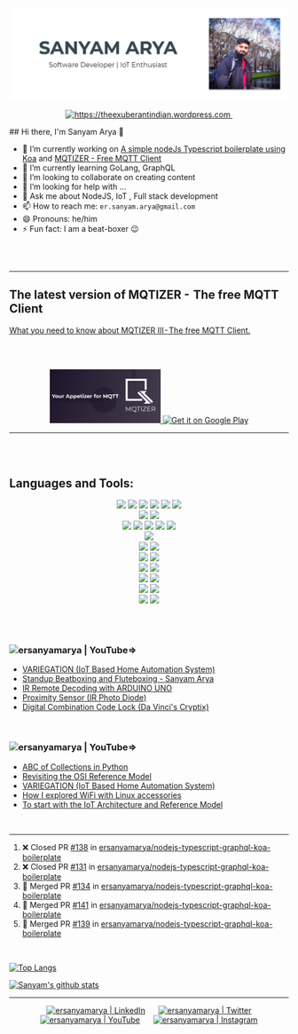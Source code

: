 ![Website](https://raw.githubusercontent.com/ersanyamarya/ersanyamarya/master/assets/images/header.png)

<p align="center">
<a href="https://theexuberantindian.wordpress.com"> <img src="https://img.shields.io/website?down_color=red&down_message=offline&label=theexuberantindian.wordpress.com&logo=wordpress&style=for-the-badge&up_color=green&up_message=online&url=https%3A%2F%2Ftheexuberantindian.wordpress.com%2F" alt="https://theexuberantindian.wordpress.com"> </a>
<a href="https://twitter.com/sanyamarya?ref_src=twsrc%5Etfw"> <img src="https://img.shields.io/twitter/follow/sanyamarya?color=1DA1F2&logo=twitter&style=for-the-badge" alt=""> </a>
</p>
## Hi there, I'm Sanyam Arya 👋

-   🔭 I’m currently working on [A simple nodeJs Typescript boilerplate using Koa](https://github.com/ersanyamarya/nodejs-typescript-boilerplate) and [MQTIZER - Free MQTT Client](https://play.google.com/store/apps/details?id=com.sanyamarya.mqtizermqtt_client&hl=en_US)
-   🌱 I’m currently learning GoLang, GraphQL
-   👯 I’m looking to collaborate on creating content
-   🤔 I’m looking for help with ...
-   💬 Ask me about NodeJS, IoT , Full stack development
-   📫 How to reach me: `er.sanyam.arya@gmail.com`
-   😄 Pronouns: he/him
-   ⚡ Fun fact: I am a beat-boxer 😉

<br />
<br />

* * *

## The latest version of MQTIZER -  The free MQTT Client

<a href="https://www.linkedin.com/pulse/what-you-need-know-mqtizer-iii-free-mqttclient-sanyam-arya"/> What you need to know about MQTIZER III - The free MQTT Client. </a>

</br>
</br>

<a href='https://play.google.com/store/apps/details?id=com.sanyamarya.mqtizermqtt_client&hl=en_US&pcampaignid=pcampaignidMKT-Other-global-all-co-prtnr-py-PartBadge-Mar2515-1'>
<p align="center">
<img alt='Get it on Google Play' src='https://raw.githubusercontent.com/ersanyamarya/ersanyamarya/master/assets/images/mqtizer.png' width="200px"/> <img alt='Get it on Google Play' src='https://play.google.com/intl/en_us/badges/static/images/badges/en_badge_web_generic.png' width="200px"/>
</p>
</a>

* * *

<br />
<br />

## Languages and Tools:

<p align="center">
<img src="https://img.shields.io/badge/node.js%20-%2343853D.svg?&style=for-the-badge&logo=node.js&logoColor=white"/>
<img src="https://img.shields.io/badge/javascript%20-%23323330.svg?&style=for-the-badge&logo=javascript&logoColor=%23F7DF1E"/>
<img src="https://img.shields.io/badge/typescript%20-%23007ACC.svg?&style=for-the-badge&logo=typescript&logoColor=white"/>
<img src="https://img.shields.io/badge/express.js%20-%23404d59.svg?&style=for-the-badge"/>
<img src="https://img.shields.io/badge/koa-%23666666.svg?&style=for-the-badge"/>
<img src="https://img.shields.io/badge/jest%20-%23C21325.svg?&style=for-the-badge&logo=jest&logoColor=%23F7DF1E"/>
<br/>

<img src="https://img.shields.io/badge/go-%2300ADD8.svg?&style=for-the-badge&logo=go&logoColor=white"/>
<img src="https://img.shields.io/badge/kotlin-%230095D5.svg?&style=for-the-badge&logo=kotlin&logoColor=white"/>
<br/>

<img src="https://img.shields.io/badge/angular%20-%23DD0031.svg?&style=for-the-badge&logo=angular&logoColor=white"/>
<img src="https://img.shields.io/badge/react%20-%2320232a.svg?&style=for-the-badge&logo=react&logoColor=%2361DAFB"/>
<img src="https://img.shields.io/badge/html5%20-%23E34F26.svg?&style=for-the-badge&logo=html5&logoColor=white"/>
<img src="https://img.shields.io/badge/css3%20-%231572B6.svg?&style=for-the-badge&logo=css3&logoColor=white"/>
<img src="https://img.shields.io/badge/material%20design%20-%23757575.svg?&style=for-the-badge&logo=material-design&logoColor=white"/>

<br/>
<img src="https://img.shields.io/badge/python%20-%2314354C.svg?&style=for-the-badge&logo=python&logoColor=white"/>
<br />
<img src="https://img.shields.io/badge/AWS%20-%23FF9900.svg?&style=for-the-badge&logo=amazon-aws&logoColor=white"/> 
<img src="https://img.shields.io/badge/Google%20Cloud%20-%234285F4.svg?&style=for-the-badge&logo=google-cloud&logoColor=white"/> 
<br/>

<img src="https://img.shields.io/badge/Github%20Acions-%232088FF.svg?&style=for-the-badge&logo=github-actions&logoColor=white">
<img src="https://img.shields.io/badge/jenkins%20-%232C5263.svg?&style=for-the-badge&logo=jenkins&logoColor=white"/>
<br />
<img src ="https://img.shields.io/badge/postgres-%23316192.svg?&style=for-the-badge&logo=postgresql&logoColor=white"/>
<img src ="https://img.shields.io/badge/MongoDB-%234ea94b.svg?&style=for-the-badge&logo=mongodb&logoColor=white"/>

<br/>
<img src="https://img.shields.io/badge/docker%20-%230db7ed.svg?&style=for-the-badge&logo=docker&logoColor=white"/>
<img src="https://img.shields.io/badge/nginx%20-%23009639.svg?&style=for-the-badge&logo=nginx&logoColor=white"/>
<br/>
<img src="https://img.shields.io/badge/git%20-%23F05033.svg?&style=for-the-badge&logo=git&logoColor=white"/>
<img src="https://img.shields.io/badge/github%20-%23121011.svg?&style=for-the-badge&logo=github&logoColor=white"/>
<br/>
<img src="https://img.shields.io/badge/Mac%20OS%20-%23999999.svg?&style=for-the-badge&logo=apple&logoColor=white"/>
<img src="https://img.shields.io/badge/Ubuntu-%23E95420.svg?&style=for-the-badge&logo=ubuntu&logoColor=white"/>
</p>
<br/>

<br/>

### [<img align="left" alt="ersanyamarya | YouTube" src="https://img.shields.io/badge/youtube-%23FF0000.svg?&style=for-the-badge&logo=youtube&logoColor=white" />][youtube]=>

<!-- YOUTUBE:START -->
- [VARIEGATION (IoT Based Home Automation System)](https://www.youtube.com/watch?v=aqu7Mfoba6Q)
- [Standup Beatboxing and Fluteboxing - Sanyam Arya](https://www.youtube.com/watch?v=AGMojRdbJoQ)
- [IR Remote Decoding with ARDUINO UNO](https://www.youtube.com/watch?v=29WJQADjh-o)
- [Proximity Sensor (IR Photo Diode)](https://www.youtube.com/watch?v=wrP8w-Dmq_Y)
- [Digital Combination Code Lock (Da Vinci's Cryptix)](https://www.youtube.com/watch?v=gE742w42ipk)
<!-- YOUTUBE:END -->

<br />

### [<img align="left" alt="ersanyamarya | YouTube" src="https://img.shields.io/badge/medium-%2312100E.svg?&style=for-the-badge&logo=medium&logoColor=white" />][youtube]=>

<!-- BLOG-POST-LIST:START -->
- [ABC of Collections in Python](https://medium.com/@er.sanyam.arya/abc-of-collections-in-python-f239d787a43e?source=rss-59ee199328e8------2)
- [Revisiting the OSI Reference Model](https://medium.com/@er.sanyam.arya/revisiting-the-osi-reference-model-faa41b3360ff?source=rss-59ee199328e8------2)
- [VARIEGATION (IoT Based Home Automation System)](https://medium.com/@er.sanyam.arya/variegation-iot-based-home-automation-system-6311b2541700?source=rss-59ee199328e8------2)
- [How I explored WiFi with Linux accessories](https://medium.com/@er.sanyam.arya/how-i-explored-wifi-with-linux-accessories-92be184a6466?source=rss-59ee199328e8------2)
- [To start with the IoT Architecture and Reference Model](https://medium.com/@er.sanyam.arya/to-start-with-the-iot-architecture-and-reference-model-98fd3d5496c3?source=rss-59ee199328e8------2)
<!-- BLOG-POST-LIST:END -->

<br />

* * *

<!--START_SECTION:activity-->
1. ❌ Closed PR [#138](https://github.com/ersanyamarya/nodejs-typescript-graphql-koa-boilerplate/pull/138) in [ersanyamarya/nodejs-typescript-graphql-koa-boilerplate](https://github.com/ersanyamarya/nodejs-typescript-graphql-koa-boilerplate)
2. ❌ Closed PR [#131](https://github.com/ersanyamarya/nodejs-typescript-graphql-koa-boilerplate/pull/131) in [ersanyamarya/nodejs-typescript-graphql-koa-boilerplate](https://github.com/ersanyamarya/nodejs-typescript-graphql-koa-boilerplate)
3. 🎉 Merged PR [#134](https://github.com/ersanyamarya/nodejs-typescript-graphql-koa-boilerplate/pull/134) in [ersanyamarya/nodejs-typescript-graphql-koa-boilerplate](https://github.com/ersanyamarya/nodejs-typescript-graphql-koa-boilerplate)
4. 🎉 Merged PR [#141](https://github.com/ersanyamarya/nodejs-typescript-graphql-koa-boilerplate/pull/141) in [ersanyamarya/nodejs-typescript-graphql-koa-boilerplate](https://github.com/ersanyamarya/nodejs-typescript-graphql-koa-boilerplate)
5. 🎉 Merged PR [#139](https://github.com/ersanyamarya/nodejs-typescript-graphql-koa-boilerplate/pull/139) in [ersanyamarya/nodejs-typescript-graphql-koa-boilerplate](https://github.com/ersanyamarya/nodejs-typescript-graphql-koa-boilerplate)
<!--END_SECTION:activity-->

<br />

[![Top Langs](https://github-readme-stats.ersanyamarya.vercel.app/api/top-langs/?username=ersanyamarya&layout=compact&hide=Roff)](https://github.com/ersanyamarya/github-readme-stats)

[![Sanyam's github stats](https://github-readme-stats.ersanyamarya.vercel.app/api?username=ersanyamarya&count_private=true&show_icons=true)](<>)

* * *

<!-- ### Connect with me: -->

<p align="center">
<a href="https://www.linkedin.com/in/sanyam-arya"><img alt="ersanyamarya | LinkedIn" height="36px" hspace="10" src="https://cdn.svgporn.com/logos/linkedin.svg" /></a>
<a href="https://twitter.com/sanyamarya"><img alt="ersanyamarya | Twitter" width="36px" height="36px" hspace="10" src="https://cdn.jsdelivr.net/npm/simple-icons@v3/icons/twitter.svg" /></a>
<a href="https://www.youtube.com/channel/UC0okncheoaqZp1UFmw9YEsA"><img alt="ersanyamarya | YouTube" width="36px" height="36px" hspace="10" src="https://cdn.svgporn.com/logos/youtube.svg" /></a>
<a href="https://www.instagram.com/sanyamarya/"><img alt="ersanyamarya | Instagram" width="36px" height="36px" hspace="10" src="https://cdn.svgporn.com/logos/instagram-icon.svg" /></a>
</p>

[website]: https://theexuberantindian.wordpress.com/

[twitter]: https://twitter.com/sanyamarya

[youtube]: https://www.youtube.com/channel/UC0okncheoaqZp1UFmw9YEsA

[instagram]: https://www.instagram.com/sanyamarya/

[linkedin]: https://www.linkedin.com/in/sanyam-arya
